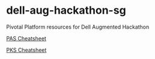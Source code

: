# dell-aug-hackathon-sg
Pivotal Platform resources for Dell Augmented Hackathon

[PAS Cheatsheet](PAS-CHEATSHEET.md)

[PKS Cheatsheet](PKS-CHEATSHEET.md)
